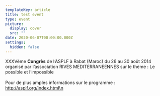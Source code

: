```yaml
---
templateKey: article
title: test event
type: event
picture:
  display: cover
  src: ""
date: 2020-06-07T00:00:00.000Z
settings:
  hidden: false
---
```


XXXVème **Congrès** de l’ASPLF à Rabat (Maroc) du 26 au 30 août 2014 organisé par l’association RIVES MEDITERRANEENNES sur le thème : Le possible et l’impossible
\
\
Pour de plus amples informations sur le programme : http://asplf.org/index.html\n
